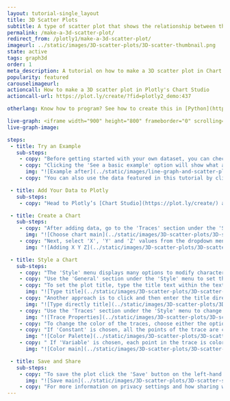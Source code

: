 ```yaml
---
layout: tutorial-single_layout
title: 3D Scatter Plots
subtitle: A type of scatter plot that shows the relationship between three variables. 
permalink: /make-a-3d-scatter-plot/
redirect_from: /plotly1/make-a-3d-scatter-plot/
imageurl: ../static/images/3D-scatter-plots/3D-scatter-thumbnail.png
state: active
tags: graph3d
order: 1
meta_description: A tutorial on how to make a 3D scatter plot in Chart Studio.
popularity: featured
carouselimageurl:
actioncall: How to make a 3D scatter plot in Plotly's Chart Studio
actioncall-url: https://plot.ly/create/?fid=plotly2_demo:437

otherlang: Know how to program? See how to create this in [Python](https://plot.ly/python/3d-scatter-plots/) or [R](https://plot.ly/r/3d-scatter-plots/).

live-graph: <iframe width="900" height="800" frameborder="0" scrolling="no" src="https://plot.ly/~plotly2_demo/437.embed"></iframe>
live-graph-image:

steps:
 - title: Try an Example
   sub-steps:
    - copy: "Before getting started with your own dataset, you can check out an example. First, select the 'Type' menu. Hovering the mouse over the chart type icon will display three options: 1) Charts like this by Plotly users, 2) View tutorials on this chart type, and, 3) See a basic example."
    - copy: "Clicking the 'See a basic example' option will show what a sample chart looks like after adding data and editing with the style. You'll also see what labels and style attributes were selected for this specific chart, as well as the end result."
      img: "![Example after](../static/images/line-graph-and-scatter-plot-with-excel/scatter-try-example.gif)"
    - copy: "You can also use the data featured in this tutorial by clicking on 'Open This Data in Plotly' on the left-hand side. It'll open in Chart Studio."

 - title: Add Your Data to Plotly
   sub-steps:
    - copy: "Head to Plotly’s [Chart Studio](https://plot.ly/create/) and add your data. You have the option of typing directly in the grid, uploading your file, or entering a URL of an online dataset. Plotly accepts .xls, .xlsx, or .csv files. For more information on how to enter your data, see [this](https://help.plot.ly/add-data-to-the-plotly-grid/) tutorial."

 - title: Create a Chart
   sub-steps:
    - copy: "After adding data, go to the 'Traces' section under the 'Structure' menu on the left-hand side. Choose the 'Type' of trace, then choose '3D Scatter' under '3D' chart type."
      img: "![Choose chart main](../static/images/3D-scatter-plots/3D-scatter-chart-type.png)"
    - copy: "Next, select 'X', 'Y' and 'Z' values from the dropdown menus. This will create a 3D scatter trace, as seen below."
      img: "![Adding X Y Z](../static/images/3D-scatter-plots/3D-scatter-data.png)"

 - title: Style a Chart
   sub-steps:
    - copy: "The 'Style' menu displays many options to modify characteristics of the overall chart layout or the individual traces. To see more options about styling the chart, visit the [style and layout](https://help.plot.ly/tutorials/#layout) section of the Chart Studio documentation."
    - copy: "Use the 'General' section under the 'Style' menu to set the plot title, as well as change the layout background, margin color and font styles."
    - copy: "To set the plot title, type the title text within the textbox provided under the 'Title' property."
      img: "![Type title](../static/images/3D-scatter-plots/3D-scatter-title.png)"
    - copy: "Another approach is to click and then enter the title directly on the plot interface."
      img: "![Type directly title](../static/images/3D-scatter-plots/3D-scatter-title-direct.png)"
    - copy: "Use the 'Traces' section under the 'Style' menu to change the properties of the scatter trace such as the marker (points) symbol, color or size, hoverinfo and error bars."
      img: "![Trace Properties](../static/images/3D-scatter-plots/3D-scatter-properties.png)"
    - copy: "To change the color of the traces, choose either the option 'Constant' or 'Variable'."
    - copy: "If 'Constant' is chosen, all the points of the trace are colored in same color. Then choose the color by clicking on the color palette."
      img: "![Color Palette](../static/images/3D-scatter-plots/3D-scatter-color-palette.png)"
    - copy: " If 'Variable' is chosen, each point in the trace is colored according to the data specified. Then choose the desired colorscale from the respective dropdown menu. In this plot, the option 'Variable' is chosen, as seen below."
      img: "![Color main](../static/images/3D-scatter-plots/3D-scatter-colorscale.png)"

 - title: Save and Share
   sub-steps:
    - copy: "To save the plot click the 'Save' button on the left-hand side. A save modal will appear, as seen below, where you can specify the filenames and privacy settings for your plot and data grid."
      img: "![Save main](../static/images/3D-scatter-plots/3D-scatter-save-main.png)"
    - copy: "For more information on privacy settings and how sharing works, visit Plotly's [sharing tutorial](http://help.plot.ly/save-share-and-export-in-plotly/)."
---
```

